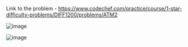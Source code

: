 Link to the problem - https://www.codechef.com/practice/course/1-star-difficulty-problems/DIFF1200/problems/ATM2


![image](https://github.com/Haleshot/Competitive-Programming/assets/57552973/169141f8-2afa-4ee6-aa29-6a07c1656abc)


![image](https://github.com/Haleshot/Competitive-Programming/assets/57552973/60299ced-5fc7-4579-ae3a-57e7a43bbbe0)

